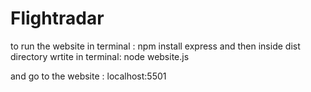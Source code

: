 # Flightradar
to run the website in terminal :
npm install express
and then inside dist directory wrtite in terminal:
node website.js

and go to the website : localhost:5501
